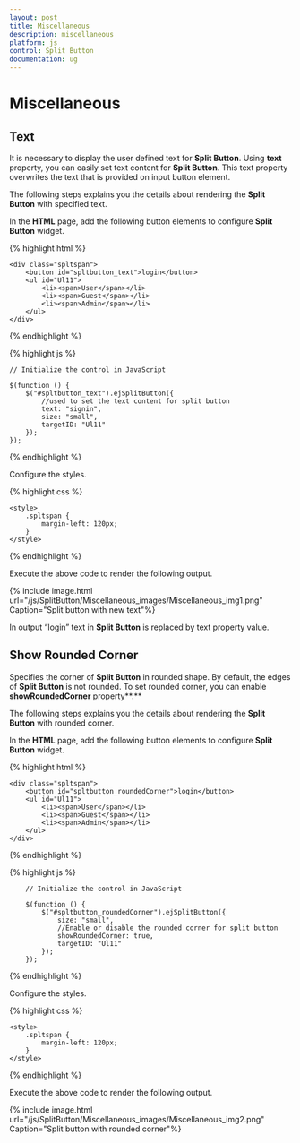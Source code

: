 ```yaml
---
layout: post
title: Miscellaneous
description: miscellaneous
platform: js
control: Split Button
documentation: ug
---
```


# Miscellaneous

## Text

It is necessary to display the user defined text for **Split Button**. Using **text** property, you can easily set text content for **Split Button**. This text property overwrites the text that is provided on input button element.

The following steps explains you the details about rendering the **Split Button** with specified text.

In the **HTML** page, add the following button elements to configure **Split Button** widget.


{% highlight html %}



    <div class="spltspan">
        <button id="spltbutton_text">login</button>
        <ul id="Ul11">
            <li><span>User</span></li>
            <li><span>Guest</span></li>
            <li><span>Admin</span></li>
        </ul>
    </div>

{% endhighlight %}

{% highlight js %}


    // Initialize the control in JavaScript
    
    $(function () {
        $("#spltbutton_text").ejSplitButton({
            //used to set the text content for split button
            text: "signin",
            size: "small",                                
            targetID: "Ul11"            
        });
    });
    

{% endhighlight %}


Configure the styles.

{% highlight css %}

    <style>
        .spltspan {
            margin-left: 120px;
        }
    </style>


{% endhighlight %}


Execute the above code to render the following output.

{% include image.html url="/js/SplitButton/Miscellaneous_images/Miscellaneous_img1.png" Caption="Split button with new text"%}

In output “login” text in **Split Button** is replaced by text property value.

## Show Rounded Corner

Specifies the corner of **Split Button** in rounded shape. By default, the edges of **Split Button** is not rounded. To set rounded corner, you can enable **showRoundedCorner** property**.**

The following steps explains you the details about rendering the **Split Button** with rounded corner.

In the **HTML** page, add the following button elements to configure **Split Button** widget.

{% highlight html %}


    <div class="spltspan">
        <button id="spltbutton_roundedCorner">login</button>
        <ul id="Ul11">
            <li><span>User</span></li>
            <li><span>Guest</span></li>
            <li><span>Admin</span></li>
        </ul>
    </div>


{% endhighlight %}

{% highlight js %}



        // Initialize the control in JavaScript
    
        $(function () {
            $("#spltbutton_roundedCorner").ejSplitButton({               
                size: "small",    
                //Enable or disable the rounded corner for split button            
                showRoundedCorner: true,
                targetID: "Ul11"            
            });
        });
    


{% endhighlight %}


Configure the styles.

{% highlight css %}


    <style>
        .spltspan {
            margin-left: 120px;
        }
    </style>


{% endhighlight %}



Execute the above code to render the following output.

{% include image.html url="/js/SplitButton/Miscellaneous_images/Miscellaneous_img2.png" Caption="Split button with rounded corner"%}

